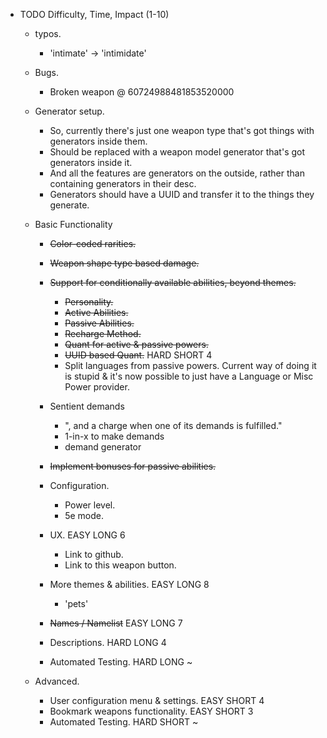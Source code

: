 - TODO                                                  Difficulty, Time, Impact (1-10)
    - typos.
        - 'intimate' -> 'intimidate'

    - Bugs.
        - Broken weapon @ 60724988481853520000

    - Generator setup.
        - So, currently there's just one weapon type that's got things with generators inside them.
        - Should be replaced with a weapon model generator that's got generators inside it.
        - And all the features are generators on the outside, rather than containing generators in their desc.
        - Generators should have a UUID and transfer it to the things they generate.  

    - Basic Functionality
        - ~~Color-coded rarities.~~
        - ~~Weapon shape type based damage.~~
        - ~~Support for conditionally available abilities, beyond themes.~~
            - ~~Personality.~~
            - ~~Active Abilities.~~
            - ~~Passive Abilities.~~
            - ~~Recharge Method.~~
            - ~~Quant for active & passive powers.~~
            - ~~UUID based Quant.~~                         HARD SHORT  4
            - Split languages from passive powers. Current way of doing it is stupid & it's now possible to just have a Language or Misc Power provider. 

        - Sentient demands
            - ", and a charge when one of its demands is fulfilled."
            - 1-in-x to make demands
            - demand generator

        - ~~Implement bonuses for passive abilities.~~

        - Configuration.
            - Power level.
            - 5e mode.
        - UX.                                           EASY LONG   6
            - Link to github.
            - Link to this weapon button.
        - More themes & abilities.                      EASY LONG   8
            - 'pets'
        
        - ~~Names / Namelist~~                          EASY LONG   7
        - Descriptions.                                 HARD LONG   4
        - Automated Testing.                            HARD LONG   ~
    - Advanced.
        - User configuration menu & settings.           EASY SHORT  4
        - Bookmark weapons functionality.               EASY SHORT  3
        - Automated Testing.                            HARD SHORT  ~